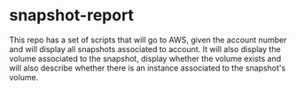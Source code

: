 # snapshot-report
This repo has a set of scripts that will go to AWS, given the account number and will display all snapshots associated to account.
It will also display the volume associated to the snapshot, display whether the volume exists and will also describe whether there is 
an instance associated to the snapshot's volume. 
